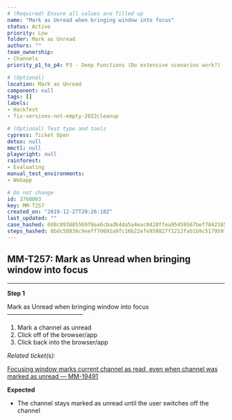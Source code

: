 ```yaml
---
# (Required) Ensure all values are filled up
name: "Mark as Unread when bringing window into focus"
status: Active
priority: Low
folder: Mark as Unread
authors: ""
team_ownership: 
- Channels
priority_p1_to_p4: P3 - Deep Functions (Do extensive scenarios work?)

# (Optional)
location: Mark as Unread
component: null
tags: []
labels: 
- Hackfest
- fix-versions-not-empty-2022cleanup

# (Optional) Test type and tools
cypress: Ticket Open
detox: null
mmctl: null
playwright: null
rainforest: 
- Evaluating
manual_test_environments: 
- Webapp

# Do not change
id: 3768063
key: MM-T257
created_on: "2019-12-27T20:26:18Z"
last_updated: ""
case_hashed: 0d8c893885569f8ea6cbadb4da5a4eac0428ffea95459567bef7842165a39a9d5a9ae083d44265cf1b6f5fd5d7b9294e
steps_hashed: 8bdc50838c9eeff70692a9fc16b22efe958827f1212fab1b9c5179597197321a3d979b5e0aed56a5e59db6a78f6d7732
---
```


<!-- (Auto-generated) Based on frontmatter's "key" and "name" -->

## MM-T257: Mark as Unread when bringing window into focus

---

**Step 1**

Mark as Unread when bringing window into focus\
–––––––––––––––––––––––––

1. Mark a channel as unread
2. Click off of the browser/app
3. Click back into the browser/app

_Related ticket(s):_

[Focusing window marks current channel as read, even when channel was marked as unread — MM-19491](https://mattermost.atlassian.net/browse/MM-19491)

**Expected**

- The channel stays marked as unread until the user switches off the channel
